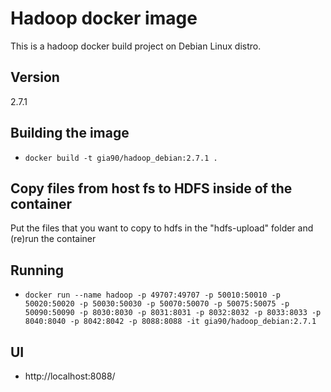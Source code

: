 # Hadoop docker image
This is a hadoop docker build project on Debian Linux distro.

## Version
2.7.1


## Building the image
- ``docker build -t gia90/hadoop_debian:2.7.1 .``

## Copy files from host fs to HDFS inside of the container
Put the files that you want to copy to hdfs in the "hdfs-upload" folder and (re)run the container

## Running
- ``docker run --name hadoop -p 49707:49707 -p 50010:50010 -p 50020:50020 -p 50030:50030 -p 50070:50070 -p 50075:50075 -p 50090:50090 -p 8030:8030 -p 8031:8031 -p 8032:8032 -p 8033:8033 -p 8040:8040 -p 8042:8042 -p 8088:8088 -it gia90/hadoop_debian:2.7.1``

## UI
- http://localhost:8088/

